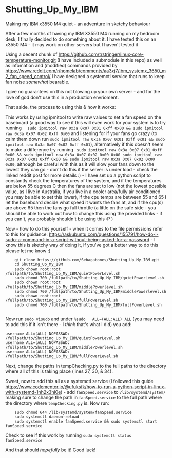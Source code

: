 # Shutting_Up_My_IBM
Making my IBM  x3550 M4 quiet - an adventure in sketchy behaviour

After a few months of having my IBM X3550 M4 running on my bedroom desk, I finally decided to do something about it.
I have tested this on an x3550 M4 - it may work on other servers but I haven't tested it 

Using a decent chunk of https://github.com/trstringer/linux-core-temperature-monitor.git (I have included a submodule in this repo) as well as infomation and (modified) commands provided by https://www.reddit.com/r/homelab/comments/aa3xj7/ibm_systemx_3650_m2_fan_speed_control/ I have designed a systemctl service that runs to keep fan noise *somewhat* bearable.

I give no guarantees on this not blowing up your own server - and for the love of god don't use this in a production envrioment.
 
That aside, the process to using this & how it works:

This works by using ipmitool to write raw values to set a fan speed on the baseboard (a good way to see if this will even work for your system is to try running `  sudo ipmitool raw 0x3a 0x07 0x01 0xff 0x00 && sudo ipmitool raw 0x3a 0x07 0x02 0xff 0x00` and listening for if your fans go crazy (to calm them down run `sudo ipmitool raw 0x3a 0x07 0x01 0xff 0x01 && sudo ipmitool raw 0x3a 0x07 0x02 0xff 0x01`), alternatively if this doesn't seem to make a difference try running ` sudo ipmitool raw 0x3a 0x07 0x01 0xff 0x00 && sudo ipmitool raw 0x3a 0x07 0x02 0x00 0x00 sudo ipmitool raw 0x3a 0x07 0x01 0xff 0x00 && sudo ipmitool raw 0x3a 0x07 0x02 0x00 0x00`, although be careful with this as it will slow your fans down to the lowest they can go - don't do this if the server is under load - check the linked reddit post for more details :) - I have set up a python script to constantly check the temperatures of the system, and if the temperatures are below 55 degrees C then the fans are set to low (not the lowest possible value, as I live in Australia, if you live in a cooler area/fully air conditioned you may be able to set this lower), if the cpu temps are between 55 and 65 I let the baseboard decide what speed it wants the fans at, and if the cpu(s) are above 65 then the fans go full throttle (a little on the safe side - you should be able to work out how to change this using the provided links - if you can't, you probably shouldn't be using this :P )

Now - how to do this yourself - when it comes to the file permissions refer to this for guidance: https://askubuntu.com/questions/155791/how-do-i-sudo-a-command-in-a-script-without-being-asked-for-a-password - I know this is sketchy way of doing it, if you've got a better way to do this please let me know :)

```
    git clone https://github.com/Sebagabones/Shutting_Up_My_IBM.git
    cd Shutting_Up_My_IBM
    sudo chown root:root /fullpath/to/Shutting_Up_My_IBM/quietPowerLevel.sh
    sudo chmod 700 /fullpath/to/Shutting_Up_My_IBM/quietPowerLevel.sh
    sudo chown root:root /fullpath/to/Shutting_Up_My_IBM/middlePowerlevel.sh
    sudo chmod 700 /fullpath/to/Shutting_Up_My_IBM/middlePowerlevel.sh
    sudo chown root:root /fullpath/to/Shutting_Up_My_IBM/fullPowerLevel.sh
    sudo chmod 700 /fullpath/to/Shutting_Up_My_IBM/fullPowerLevel.sh
        
```

Now run `sudo visudo` and under `%sudo   ALL=(ALL:ALL) ALL` (you may need to add this if it isn't there - I *think* that's what I did) you add:
```
username ALL=(ALL) NOPASSWD: /fullpath/to/Shutting_Up_My_IBM/quietPowerLevel.sh
username ALL=(ALL) NOPASSWD: /fullpath/to/Shutting_Up_My_IBM/middlePowerlevel.sh
username ALL=(ALL) NOPASSWD: /fullpath/to/Shutting_Up_My_IBM/fullPowerLevel.sh
```
Next, change the paths in tempChecking.py to the full paths to the directory where all of this is taking place (lines 27, 30, & 34).

Sweet, now to add this all as a systemctl service (I followed this guide https://www.codementor.io/@ufuksfk/how-to-run-a-python-script-in-linux-with-systemd-1nh2x3hi0e) - add `fanSpeed.service` to `/lib/systemd/system/` making sure to change the path in `fanSpeed.service` to the full path where the directory where `tempChecking.py` is.
Now run:
```
    sudo chmod 644 /lib/systemd/system/fanSpeed.service
    sudo systemctl daemon-reload
    sudo systemctl enable fanSpeed.service && sudo systemctl start fanSpeed.service
```

Check to see if this work by running `sudo systemctl status fanSpeed.service`

And that should *hopefully* be it! Good luck! 

